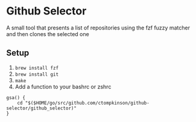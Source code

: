 # Github Selector

A small tool that presents a list of repositories using the fzf fuzzy matcher and then clones the selected one

## Setup

1. `brew install fzf`
2. `brew install git`
3. `make`
4. Add a function to your bashrc or zshrc

```
gsa() {
    cd "$($HOME/go/src/github.com/ctompkinson/github-selector/github_selector)"
}
```